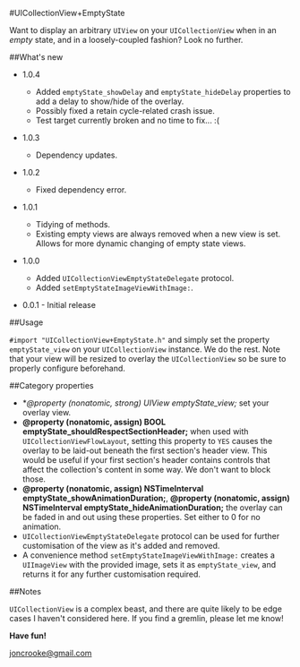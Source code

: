 #UICollectionView+EmptyState

Want to display an arbitrary `UIView` on your `UICollectionView` when in an *empty* state, and in a loosely-coupled fashion? Look no further.

##What's new

* 1.0.4
  * Added `emptyState_showDelay` and `emptyState_hideDelay` properties to add a delay to show/hide of the overlay.
  * Possibly fixed a retain cycle-related crash issue.
  * Test target currently broken and no time to fix... :(

* 1.0.3
  * Dependency updates.

* 1.0.2
  * Fixed dependency error.

* 1.0.1
	* Tidying of methods.
	* Existing empty views are always removed when a new view is set. Allows for more dynamic changing of empty state views. 

* 1.0.0
	* Added `UICollectionViewEmptyStateDelegate` protocol.
	* Added `setEmptyStateImageViewWithImage:`.
* 0.0.1 - Initial release


##Usage

`#import "UICollectionView+EmptyState.h"` and simply set the property `emptyState_view` on your `UICollectionView` instance. We do the rest. Note that your view will be resized to overlay the `UICollectionView` so be sure to properly configure beforehand.

##Category properties

* **@property (nonatomic, strong) UIView *emptyState_view;** set your overlay view.
* **@property (nonatomic, assign) BOOL emptyState_shouldRespectSectionHeader;** when used with `UICollectionViewFlowLayout`, setting this property to `YES` causes the overlay to be laid-out beneath the first section's header view. This would be useful if your first section's header contains controls that affect the collection's content in some way. We don't want to block those.
* **@property (nonatomic, assign) NSTimeInterval emptyState_showAnimationDuration;**, **@property (nonatomic, assign) NSTimeInterval emptyState_hideAnimationDuration;** the overlay can be faded in and out using these properties. Set either to 0 for no animation.
* `UICollectionViewEmptyStateDelegate` protocol can be used for further customisation of the view as it's added and removed.
* A convenience method `setEmptyStateImageViewWithImage:` creates a `UIImageView` with the provided image, sets it as `emptyState_view`, and returns it for any further customisation required.

##Notes

`UICollectionView` is a complex beast, and there are quite likely to be edge cases I haven't considered here. If you find a gremlin, please let me know!

**Have fun!**

<joncrooke@gmail.com>




